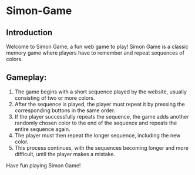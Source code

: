 # Simon-Game

## Introduction
Welcome to Simon Game, a fun web game to play! Simon Game is a classic memory game where players have to remember and repeat sequences of colors.

## Gameplay:

1. The game begins with a short sequence played by the website, usually consisting of two or more colors.
2. After the sequence is played, the player must repeat it by pressing the corresponding buttons in the same order.
3. If the player successfully repeats the sequence, the game adds another randomly chosen color to the end of the sequence and repeats the entire sequence again.
4. The player must then repeat the longer sequence, including the new color.
5. This process continues, with the sequences becoming longer and more difficult, until the player makes a mistake.

Have fun playing Simon Game!
